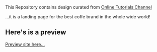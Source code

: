 This Repository contains design curated from <a href="https://www.youtube.com/watch?v=91Q6RvKvd7o">Online Tutorials Channel</a>

<p>...it is a landing page for the best coffe brand in the whole wide world!</p>

<h2>Here's is a preview</h2>
<a href="https://vermillion-moxie-f334aa.netlify.app/">Preview site here...</a>
